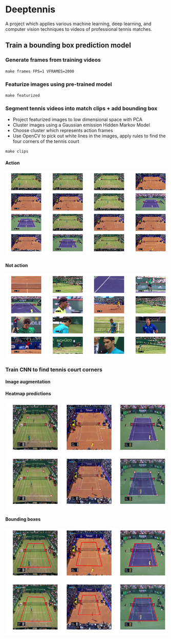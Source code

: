# Deeptennis

A project which applies various machine learning, deep learning, and computer vision techniques
to videos of professional tennis matches.

## Train a bounding box prediction model

### Generate frames from training videos

```
make frames FPS=1 VFRAMES=2000
```

### Featurize images using pre-trained model

```
make featurized
```

### Segment tennis videos into match clips + add bounding box

* Project featurized images to low dimensional space with PCA
* Cluster images using a Gaussian emission Hidden Markov Model
* Choose cluster which represents action frames
* Use OpenCV to pick out white lines in the images, apply rules to find the four corners
of the tennis court

```
make clips
```

#### Action

![Action Examples](https://github.com/sethah/deeptennis/blob/master/docs/static/img/action_examples.png)

#### Not action

![Not Action Examples](https://github.com/sethah/deeptennis/blob/master/docs/static/img/not_action_examples.png)

### Train CNN to find tennis court corners

#### Image augmentation

#### Heatmap predictions

![Action Examples](https://github.com/sethah/deeptennis/blob/master/docs/static/img/prediction_heatmap.png)

#### Bounding boxes

![Not Action Examples](https://github.com/sethah/deeptennis/blob/master/docs/static/img/prediction_bbox.png)
